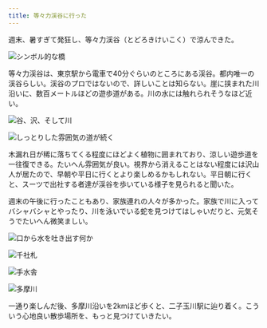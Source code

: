 ```yaml
---
title: 等々力渓谷に行った
---
```

週末、暑すぎて発狂し、等々力渓谷（とどろきけいこく）で涼んできた。

![](https://lh4.googleusercontent.com/OVa_aWbdZ-Xw4q8bHUp_QRWdxDYTIXjxIlv3OGvWu4RSxi2RLr8G-WgBORUnsb3wenBJoHwS9mu0TAaHmAZdQ4R7zucJ-7lsQMBImY6hPHawYcBoMjyW795YmGHjsx1sojEnLCmyy2cVTYBrC_-WMlE5m-V88J81LXl6SKmdiXSkNjWD1JzwZnF6Kw "シンボル的な橋")

等々力渓谷は、東京駅から電車で40分ぐらいのところにある渓谷。都内唯一の渓谷らしい。渓谷のプロではないので、詳しいことは知らない。崖に挟まれた川沿いに、数百メートルほどの遊歩道がある。川の水には触れられそうなほど近い。

![](https://lh3.googleusercontent.com/0qtiWrOJ8kj4JFWtcoiUmgXACUde1YfiUkKGV277UIJvOifl5q79Pq-nzPd2OO4jEhrYaXc7NvY4ZYAThEOmqGrW4KM-FAMtp8egDHKbf1h9bJIJUGkEc7WaAcFlIIuHhlny655nPjYR8Hp28Q2BKfQMw0fCJAr9mfNgboZN8boj0MtW4USwxRnDPg "谷、沢、そして川")

![](https://lh6.googleusercontent.com/j_C0NVsJEsh4EddqmjnY9Z7sCOKmiMw1fRqTHSL5OwscIyNW6_2Q3rEyuxE0t7NgUCA_Mw3by3xRkumZJnpMSUpvBo_8jegx0KjIWz129yOwt-KrRRWXwbd838RRVrOXSWiFYZ1sRJDc7FdL1VK01befXhwf_DIOVKdk6RRciAE86U2v3S9_-fTluA "しっとりした雰囲気の道が続く")

木漏れ日が稀に落ちてくる程度にほどよく植物に囲まれており、涼しい遊歩道を一往復できる。たいへん雰囲気が良い。視界から消えることはない程度には沢山人が居たので、早朝や平日に行くとより楽しめるかもしれない。平日朝に行くと、スーツで出社する者達が渓谷を歩いている様子を見られると聞いた。

週末の午後に行ったこともあり、家族連れの人々が多かった。家族で川に入ってバシャバシャとやったり、川を泳いでいる蛇を見つけてはしゃいだりと、元気そうでたいへん微笑ましい。

![](https://lh5.googleusercontent.com/EvYF88vZoHPIzZN7SYjAG3KC-dkEi4UEAGQ0v-ey6Osud036h1hwrJN00qdYOZKrEQWG57dXNRWQzB6j0eu6q9ZXq4vYFzI_rlrUWmrEJxipYJ1m6ReLNFMXVeQS71H8-4AjWu2SSV59MOF9DfQm8a3wPdSp9SClppa302O45Sgl94EfqO9X5X_BbA "口から水を吐き出す何か")

![](https://lh5.googleusercontent.com/B6lqqftcHV7gY-QSJEkujWcS0cONIreuU40Ejw5JNYhZQSU-f2XF5rqhl6ab--zsro3uUhpXqS-5fJJOU5vIRslJcl8e4LdKhcGRs3tjFga8t1Tcwuepv0iwb_Qm455eVBDgInCG03M3boyMD5RQqDlFFcw4nWbOIOW6j4J1K7EKwbeNtagmh8uGRQ "千社札")

![](https://lh6.googleusercontent.com/geju4gAyh-3EqdI1kTZB8VKSi2FZ7s1_A6OGYHyIw0XDd8GikAoRqRhZm6fLowse3BAoOLEu_Q9afT_oFDDfaREOznMK3a7ZCatKDAi6UfdPg-0lvaUmBiXkIWP-rbo8rYNnz8RDICwtz20f6rVBOcEGkk0tGn0c9jqeZBjD9QAYZOEB3SW5_-M2PQ "手水舎")

![](https://lh3.googleusercontent.com/K1kFTntCjsnW7U4Z75fWuiKMzNXBCES1ZMAMgA4zRkRKsNVB0QRYN1sF1-XMCrxpRmzB1mZq5E5dckAlYQQDBvS-zZtAUqnwv5EXvNZrFq3CtKfJ5ACw32RoVdKjxbErAR2QcIkSdAzyHOg9ImYyO-4CzMUe0z0pRMnEMiqV6mDeLZnqfh44jRL8VQ "多摩川")

一通り楽しんだ後、多摩川沿いを2kmほど歩くと、二子玉川駅に辿り着く。こういう心地良い散歩場所を、もっと見つけていきたい。
